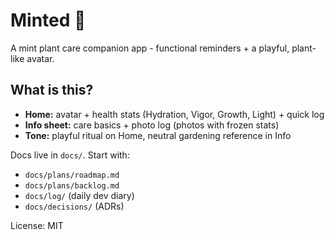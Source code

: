 # Minted 🌱
A mint plant care companion app - functional reminders + a playful, plant-like avatar.

## What is this?
- **Home:** avatar + health stats (Hydration, Vigor, Growth, Light) + quick log
- **Info sheet:** care basics + photo log (photos with frozen stats)
- **Tone:** playful ritual on Home, neutral gardening reference in Info

Docs live in `docs/`. Start with:
- `docs/plans/roadmap.md`
- `docs/plans/backlog.md`
- `docs/log/` (daily dev diary)
- `docs/decisions/` (ADRs)

License: MIT

